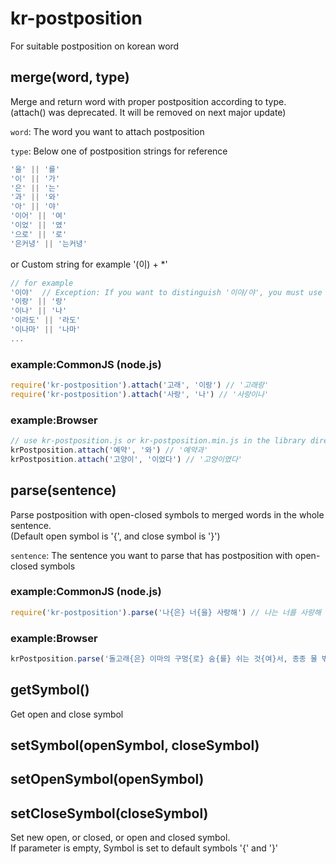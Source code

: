 # kr-postposition
For suitable postposition on korean word

## merge(word, type)
Merge and return word with proper postposition according to type.  
(attach() was deprecated. It will be removed on next major update) 

`word`:
The word you want to attach postposition

`type`:
Below one of postposition strings for reference

```javascript
'을' || '를'
'이' || '가'
'은' || '는'
'과' || '와'
'아' || '야'
'이어' || '여'
'이었' || '였'
'으로' || '로'
'은커녕' || '는커녕'
```

or Custom string for example '(이) + *'

```javascript
// for example
'이야'  // Exception: If you want to distinguish '이야/야', you must use only '이야' because of duplication with '아/야'
'이랑' || '랑'
'이나' || '나'
'이라도' || '라도'
'이나마' || '나마'
...
```

### example:CommonJS (node.js)
```javascript
require('kr-postposition').attach('고래', '이랑') // '고래랑'
require('kr-postposition').attach('사랑', '나') // '사랑이나'
```

### example:Browser
```javascript
// use kr-postposition.js or kr-postposition.min.js in the library directory and 'script' tag
krPostposition.attach('예약', '와') // '예약과'
krPostposition.attach('고양이', '이었다') // '고양이였다'
```


## parse(sentence)
Parse postposition with open-closed symbols to merged words in the whole sentence.  
(Default open symbol is '{', and close symbol is '}')

`sentence`:
The sentence you want to parse that has postposition with open-closed symbols

### example:CommonJS (node.js)
```javascript
require('kr-postposition').parse('나{은} 너{을} 사랑해') // 나는 너를 사랑해
```

### example:Browser
```javascript
krPostposition.parse('돌고래{은} 이마의 구멍{로} 숨{를} 쉬는 것{여}서, 종종 물 밖{로} 나와야 한다.') // 돌고래는 이마의 구멍으로 숨을 쉬는 것이어서, 종종 물 밖으로 나와야 한다.
```

## getSymbol()
Get open and close symbol

## setSymbol(openSymbol, closeSymbol)
## setOpenSymbol(openSymbol)
## setCloseSymbol(closeSymbol)
Set new open, or closed, or open and closed symbol.  
If parameter is empty, Symbol is set to default symbols '{' and '}'
